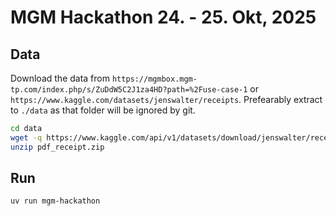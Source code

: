 # MGM Hackathon 24. - 25. Okt, 2025

## Data
Download the data from `https://mgmbox.mgm-tp.com/index.php/s/ZuDdW5C2J1za4HD?path=%2Fuse-case-1` or `https://www.kaggle.com/datasets/jenswalter/receipts`. Prefearably extract to `./data` as that folder will be ignored by git.

```bash
cd data
wget -q https://www.kaggle.com/api/v1/datasets/download/jenswalter/receipts
unzip pdf_receipt.zip
```

## Run
```bash
uv run mgm-hackathon
```


